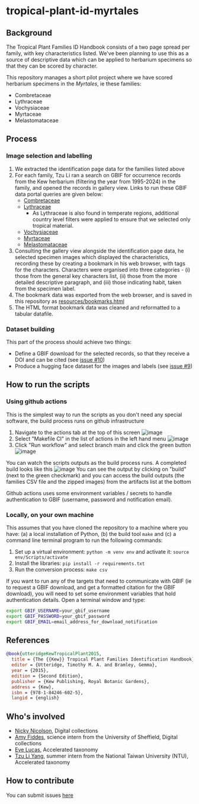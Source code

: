 # tropical-plant-id-myrtales

## Background

The Tropical Plant Families ID Handbook consists of a two page spread per family, with key characteristics listed. We've been planning to use this as a source of descriptive data which can be applied to herbarium specimens so that they can be scored by character.

This repository manages a short pilot project where we have scored herbarium specimens in the *Myrtales*, ie these families:

- Combretaceae
- Lythraceae
- Vochysiaceae
- Myrtaceae 
- Melastomataceae

## Process

### Image selection and labelling
1. We extracted the identification page data for the families listed above
2. For each family, Tzu Li ran a search on GBIF for occurrence records from the Kew herbarium (filtering the year from 1995-2024) in the family, and opened the records in gallery view. Links to run these GBIF data portal queries are given below:
    - [Combretaceae](https://www.gbif.org/occurrence/gallery?dataset_key=cd6e21c8-9e8a-493a-8a76-fbf7862069e5&taxon_key=2431&year=1995,2024&advanced=1)
    - [Lythraceae](https://www.gbif.org/occurrence/gallery?country=BR&country=BO&country=TZ&country=ID&country=MY&country=TH&country=MG&country=ZM&country=ET&country=KE&dataset_key=cd6e21c8-9e8a-493a-8a76-fbf7862069e5&taxon_key=6684&year=1995,2024&occurrence_status=present) 
        - As Lythraceae is also found in temperate regions, additional country level filters were applied to ensure that we selected only tropical material.
    - [Vochysiaceae](https://www.gbif.org/occurrence/gallery?dataset_key=cd6e21c8-9e8a-493a-8a76-fbf7862069e5&taxon_key=3231623&year=1995,2024&advanced=1)
    - [Myrtaceae](https://www.gbif.org/occurrence/gallery?dataset_key=cd6e21c8-9e8a-493a-8a76-fbf7862069e5&taxon_key=5014&year=1995,2024&advanced=1) 
    - [Melastomataceae](https://www.gbif.org/occurrence/gallery?dataset_key=cd6e21c8-9e8a-493a-8a76-fbf7862069e5&taxon_key=6683&year=1995,2024&advanced=1)
3. Consulting the gallery view alongside the identification page data, he selected specimen images which displayed the characteristics, recording these by creating a bookmark in his web browser, with tags for the characters. Characters were organised into three categories - (i) those from the general key characters list, (ii) those from the more detailed descriptive paragraph, and (iii) those indicating habit, taken from the specimen label.
4. The bookmark data was exported from the web browser, and is saved in this repository as [resources/bookmarks.html](resources/bookmarks.html)
5. The HTML format bookmark data was cleaned and reformatted to a tabular datafile.

### Dataset building

This part of the process should achieve two things:
- Define a GBIF download for the selected records, so that they receive a DOI and can be cited (see [issue #10](https://github.com/KewBridge/tropical-plant-id-myrtales/issues/10))
- Produce a hugging face dataset for the images and labels (see [issue #9](https://github.com/KewBridge/tropical-plant-id-myrtales/issues/9)) 

## How to run the scripts

### Using github actions
This is the simplest way to run the scripts as you don't need any special software, the build process runs on github infrastructure
1. Navigate to the actions tab at the top of this screen
    ![image](https://github.com/user-attachments/assets/3e9de8b7-e22b-466f-a2fa-a0a235f14e15)
2. Select "Makefile CI" in the list of actions in the left hand menu
    ![image](https://github.com/user-attachments/assets/47b5d7a3-529d-4139-92f3-7e0d52258090)
3. Click "Run workflow" and select branch main and click the green button
    ![image](https://github.com/user-attachments/assets/a9a047da-b4d5-4f4c-be1c-1f8f3032c945)

You can watch the scripts outputs as the build process runs. A completed build looks like this ![image](https://github.com/user-attachments/assets/3612a2c5-9e71-4d5c-9a0e-913713772ce7)
You can see the output by clicking on "build" (next to the green checkmark) and you can access the build outputs (the families CSV file and the zipped images) from the artifacts list at the bottom

Github actions uses some environment variables / secrets to handle authentication to GBIF (username, password and notification email).

### Locally, on your own machine
This assumes that you have cloned the repository to a machine where you have: (a) a local installation of Python, (b) the build tool `make` and (c) a command line terminal program to run the following commands:

1. Set up a virtual environment: `python -m venv env` and activate it: `source env/Scripts/activate`
2. Install the libraries: `pip install -r requirements.txt`
3. Run the conversion process: `make csv`

If you want to run any of the targets that need to communicate with GBIF (ie to request a GBIF download, and get a formatted citation for the GBIF download), you will need to set some environment variables that hold authentication details. Open a terminal window and type:
```bash
export GBIF_USERNAME=your_gbif_username
export GBIF_PASSWORD=your_gbif_password
export GBIF_EMAIL=email_address_for_download_notification
```

## References
```bibtex
@book{utteridgeKewTropicalPlant2015,
  title = {The {{Kew}} Tropical Plant Families Identification Handbook},
  editor = {Utteridge, Timothy M. A. and Bramley, Gemma},
  year = {2015},
  edition = {Second Edition},
  publisher = {Kew Publishing, Royal Botanic Gardens},
  address = {Kew},
  isbn = {978-1-84246-602-5},
  langid = {english}
```

## Who's involved

- [Nicky Nicolson](https://github.com/nickynicolson), Digital collections
- [Amy Fiddes](https://github.com/amyfiddes), science intern from the University of Sheffield, Digital collections
- [Eve Lucas](https://github.com/el12kg), Accelerated taxonomy
- [Tzu Li Yang](TzuLiYang), summer intern from the National Taiwan University (NTU), Accelerated taxonomy

## How to contribute

You can submit issues [here](https://github.com/KewBridge/tropical-plant-id-myrtales/issues)
